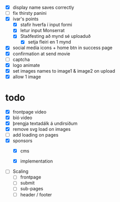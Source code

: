 - [x] display name saves correctly
- [ ] fix thirsty panini
- [x] ívar's points
  - [x] stafir hverfa í input formi
  - [x] letur input Monserrat
  - [x] Staðfesting að mynd sé uploaduð
    - [x] setja fleiri en 1 mynd
- [x] social media icons + home btn in success page
- [x] confirmation at send movie
- [ ] captcha
- [x] logo animate
- [x] set images names to image1 & image2 on upload
- [x] allow 1 image

 # todo
 - [x] frontpage video
 - [x] bíó video
 - [x] þrengja textadálk á undirsíðum
 - [x] remove svg load on images
 - [ ] add loading on pages
 - [x] sponsors
   - [x] cms
   - [x] implementation


 - [ ] Scaling
   - [ ] frontpage
   - [ ] submit
   - [ ] sub-pages
   - [ ] header / footer
